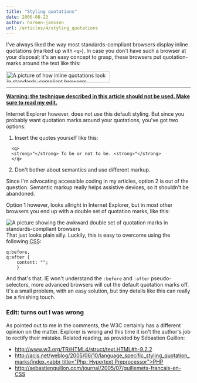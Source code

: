 ```yaml
---
title: "Styling quotations"
date: 2006-08-23
author: harmen-janssen
url: /articles/4/styling_quotations
---
```


<p>
I've always liked the way most standards-compliant browsers display inline quotations (marked up with <code>&lt;q&gt;</code>). In case you don't have such a browser at your disposal; it's an easy concept to grasp, these browsers put quotation-marks around the text like this:
</p>
<img src="https://www.whatstyle.net/examples/quote.jpg" alt="A picture of how inline quotations look in standards-compliant browsers" width="283" height="30">

---

<ins datetime="2006-08-27">**Warning: the technique described in this article should not be used. Make sure to read my [edit](#edit "Read the edit").**</ins>

Internet Explorer however, does not use this default styling. But since you probably want quotation marks around your quotations, you've got two options:

1. Insert the quotes yourself like this:

```
  <q>
  <strong>"</strong> To be or not to be. <strong>"</strong>
  </q>
```

2. Don't bother about semantics and use different markup.

Since I'm advocating accessible coding in my articles, option 2 is out of the question. Semantic markup really helps assistive devices, so it shouldn't be abandoned.

Option 1 however, looks allright in Internet Explorer, but in most other browsers you end up with a double set of quotation marks, like this:

![A picture showing the awkward double set of quotation marks in standards-compliant browsers](https://www.whatstyle.net/examples/double_quote.jpg) That just looks plain silly. Luckily, this is easy to overcome using the following <abbr title="Cascading Style Sheets">CSS</abbr>:

```
q:before,
q:after {
	content: "";
	}
```

And that's that. IE won't understand the `:before` and `:after` pseudo-selectors, more advanced browsers will cut the default quotation marks off. It's a small problem, with an easy solution, but tiny details like this can really be a finishing touch.

### Edit: turns out I was wrong

As pointed out to me in the comments, the W3C certainly has a different opinion on the matter. Explorer is wrong and this time it isn't the author's job to rectify their mistake. Related reading, as provided by Sébastien Guillon:

- [http://www.w3.org/TR/<abbr title="HyperText Markup Language">HTML</abbr>4/struct/text.<abbr title="HyperText Markup Language">HTML</abbr>\#h-9.2.2](http://www.w3.org/TR/html4/struct/text.html#h-9.2.2 "The W3C recommendation on quotes")
- [http://acjs.net/weblog/2005/06/10/language_specific_styling_quotation_marks/index.<abbr title="Php: Hypertext Preprocessor">PHP</abbr>](http://acjs.net/weblog/2005/06/10/language_specific_styling_quotation_marks/index.php "An in-depth article on quotations in specific languages")
- [http://sebastienguillon.com/journal/2005/07/guillemets-francais-en-<abbr title="Cascading Style Sheets">CSS</abbr>](http://sebastienguillon.com/journal/2005/07/guillemets-francais-en-css "Read Sébastien's own article on the matter")
